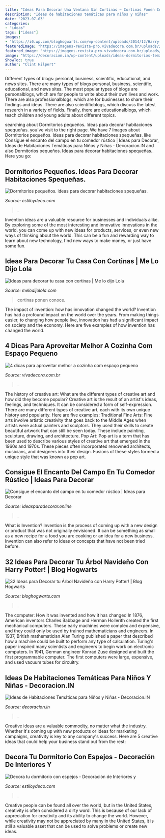 ```yaml
---
title: "Ideas Para Decorar Una Ventana Sin Cortinas ~ Cortinas Ponen Conoce"
description: "Ideas de habitaciones temáticas para niños y niñas"
date: "2023-07-03"
categories:
- "ideas"
tags: ["ideas"]
images:
- "https://i0.wp.com/bloghogwarts.com/wp-content/uploads/2014/12/Harry-Potter-BlogHogwarts-Navidad-Arbol-Ornamento-28.jpg"
featuredImage: "https://imagens-revista-pro.vivadecora.com.br/uploads/2018/02/cozinha-espaco-pequeno.jpg"
featured_image: "https://imagens-revista-pro.vivadecora.com.br/uploads/2018/02/cozinha-espaco-pequeno.jpg"
image: "https://decoracion.in/wp-content/uploads/ideas-dormitorios-tematicos-ninos-ninas-8.jpg"
ShowToc: true
author: "Clint Hilpert"
---
```



Different types of blogs: personal, business, scientific, educational, and news sites.
There are many types of blogs personal, business, scientific, educational, and news sites. The most popular types of blogs are personalblogs, which are for people to write about their own lives and work. There are also professionalblogs, which are for businesses to share their findings and ideas. There are also scientificblogs, which discuss the latest research in a variety of fields. Finally, there are educationalblogs, which teach children and young adults about different topics.

	

		
searching about Dormitorios pequeños. Ideas para decorar habitaciones spequeñas. you've visit to the right page. We have 7 Images about Dormitorios pequeños. Ideas para decorar habitaciones spequeñas. like Consigue el encanto del campo en tu comedor rústico | Ideas para Decorar, Ideas de Habitaciones Temáticas para Niños y Niñas - Decoracion.IN and also Dormitorios pequeños. Ideas para decorar habitaciones spequeñas.. Here you go:
		
    
## Dormitorios Pequeños. Ideas Para Decorar Habitaciones Spequeñas.

<img loading=lazy src="https://www.estiloydeco.com/wp-content/uploads/2017/06/decoracion-de-dormitorios-pequenos-6.jpg" onerror="this.onerror=null;this.src='https://tse1.mm.bing.net/th?id=OIP.k2sQOStj-AkqB_M8r-XK2QHaLG&amp;pid=15.1';" alt="Dormitorios pequeños. Ideas para decorar habitaciones spequeñas.">

_Source: estiloydeco.com_

>. 

	

Invention ideas are a valuable resource for businesses and individuals alike. By exploring some of the most interesting and innovative innovations in the world, you can come up with new ideas for products, services, or even new ways of thinking about the world. This can be a fun and rewarding way to learn about new technology, find new ways to make money, or just have some fun.

    
## Ideas Para Decorar Tu Casa Con Cortinas | Me Lo Dijo Lola

<img loading=lazy src="https://cdn2.melodijolola.com/media/files/3_41.jpg" onerror="this.onerror=null;this.src='https://tse4.mm.bing.net/th?id=OIP.PKpBSOFftUir-B_4nNEHZAHaHb&amp;pid=15.1';" alt="Ideas para decorar tu casa con cortinas | Me lo dijo Lola">

_Source: melodijolola.com_

>cortinas ponen conoce. 

	

The impact of invention: how has innovation changed the world?
Invention has had a profound impact on the world over the years. From making things easier, to changing how people live, innovation has had a significant impact on society and the economy. Here are five examples of how invention has changed the world.

    
## 4 Dicas Para Aproveitar Melhor A Cozinha Com Espaço Pequeno

<img loading=lazy src="https://imagens-revista-pro.vivadecora.com.br/uploads/2018/02/cozinha-espaco-pequeno.jpg" onerror="this.onerror=null;this.src='https://tse2.mm.bing.net/th?id=OIP.DXe1h9V51gV-9KnkLuDY9wHaJ4&amp;pid=15.1';" alt="4 dicas para aproveitar melhor a cozinha com espaço pequeno">

_Source: vivadecora.com.br_

>. 

	

The history of creative art: What are the different types of creative art and how did they become popular?
Creative art is the result of an artist's ideas, feelings, and techniques. It can be considered a form of self-expression. There are many different types of creative art, each with its own unique history and popularity. Here are five examples:
Traditional Fine Arts: Fine arts involve artistic creativity that goes back to the Middle Ages when artists were actual painters and sculptors. They used their skills to create beautiful artwork that can still be seen today. These include painting, sculpture, drawing, and architecture. Pop Art: Pop art is a term that has been used to describe various styles of creative art that emerged in the 1960s and 1970s. These pieces often incorporated renowned architects, musicians, and designers into their design. Fusions of these styles formed a unique style that was known as pop art.

    
## Consigue El Encanto Del Campo En Tu Comedor Rústico | Ideas Para Decorar

<img loading=lazy src="https://ideasparadecorar.online/wp-content/uploads/2019/02/ideas-para-decorar-comedores-rusticos.jpg" onerror="this.onerror=null;this.src='https://tse2.mm.bing.net/th?id=OIP.ZskpbkgAyqIXax1l2RWaPgHaE8&amp;pid=15.1';" alt="Consigue el encanto del campo en tu comedor rústico | Ideas para Decorar">

_Source: ideasparadecorar.online_

>. 

	

What is Invention?
Invention is the process of coming up with a new design or product that was not originally envisioned. It can be something as small as a new recipe for a food you are cooking or an idea for a new business. Invention can also refer to ideas or concepts that have not been tried before.

    
## 32 Ideas Para Decorar Tu Árbol Navideño Con Harry Potter! | Blog Hogwarts

<img loading=lazy src="https://i0.wp.com/bloghogwarts.com/wp-content/uploads/2014/12/Harry-Potter-BlogHogwarts-Navidad-Arbol-Ornamento-28.jpg" onerror="this.onerror=null;this.src='https://tse3.mm.bing.net/th?id=OIP.WKoY7wwQKHKhF2emQTDS9QHaKI&amp;pid=15.1';" alt="32 Ideas para Decorar tu Árbol Navideño con Harry Potter! | Blog Hogwarts">

_Source: bloghogwarts.com_

>. 

	

The computer: How it was invented and how it has changed
In 1876, American inventors Charles Babbage and Herman Hollerith created the first mechanical computers. These early machines were complex and expensive, and they could only be used by trained mathematicians and engineers. In 1937, British mathematician Alan Turing published a paper that described how a machine could be built to perform any type of calculation. Turing's paper inspired many scientists and engineers to begin work on electronic computers. In 1941, German engineer Konrad Zuse designed and built the first programmable computer. The first computers were large, expensive, and used vacuum tubes for circuitry.

    
## Ideas De Habitaciones Temáticas Para Niños Y Niñas - Decoracion.IN

<img loading=lazy src="https://decoracion.in/wp-content/uploads/ideas-dormitorios-tematicos-ninos-ninas-8.jpg" onerror="this.onerror=null;this.src='https://tse4.mm.bing.net/th?id=OIP.p6qaETz6FI62EocYXR502QHaHr&amp;pid=15.1';" alt="Ideas de Habitaciones Temáticas para Niños y Niñas - Decoracion.IN">

_Source: decoracion.in_

>. 

	

Creative ideas are a valuable commodity, no matter what the industry. Whether it's coming up with new products or ideas for marketing campaigns, creativity is key to any company's success. Here are 5 creative ideas that could help your business stand out from the rest: 

    
## Decora Tu Dormitorio Con Espejos - Decoración De Interiores Y

<img loading=lazy src="https://www.estiloydeco.com/wp-content/uploads/2015/12/espejos-en-dormitorios-9.jpg" onerror="this.onerror=null;this.src='https://tse2.mm.bing.net/th?id=OIP.OsciEZXlsipjchs1QLdpmgHaKV&amp;pid=15.1';" alt="Decora tu dormitorio con espejos - Decoración de Interiores y">

_Source: estiloydeco.com_

>. 

	

Creative people can be found all over the world, but in the United States, creativity is often considered a dirty word. This is because of our lack of appreciation for creativity and its ability to change the world. However, while creativity may not be appreciated by many in the United States, it is still a valuable asset that can be used to solve problems or create new ideas.

